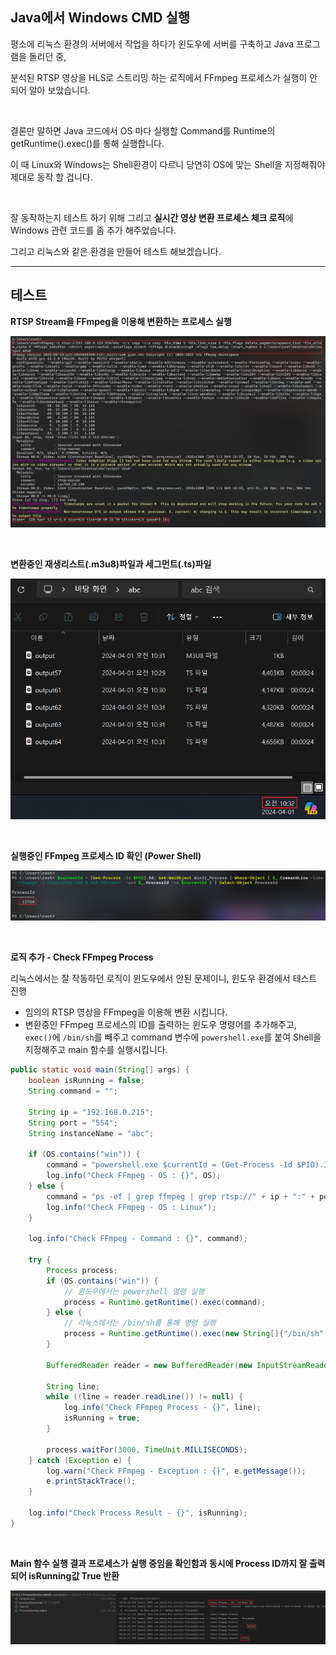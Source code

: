 ## Java에서 Windows CMD 실행

평소에 리눅스 환경의 서버에서 작업을 하다가 윈도우에 서버를 구축하고 Java 프로그램을 돌리던 중,

분석된 RTSP 영상을 HLS로 스트리밍 하는 로직에서 FFmpeg 프로세스가 실행이 안되어 알아 보았습니다.

<br>

결론만 말하면 Java 코드에서 OS 마다 실행할 Command를 Runtime의 getRuntime().exec()를 통해 실행합니다.

이 때 Linux와 Windows는 Shell환경이 다르니 당연히 OS에 맞는 Shell을 지정해줘야 제대로 동작 할 겁니다.

<br>

잘 동작하는지 테스트 하기 위해 그리고 **실시간 영상 변환 프로세스 체크 로직**에 Windows 관련 코드를 좀 추가 해주었습니다.

그리고 리눅스와 같은 환경을 만들어 테스트 해보겠습니다.

---

## 테스트

**RTSP Stream을 FFmpeg을 이용해 변환하는 프로세스 실행**

![](./1.png)

<br>

**변환중인 재생리스트(.m3u8)파일과 세그먼트(.ts)파일**

![](./2.png)

<br>

**실행중인 FFmpeg 프로세스 ID 확인 (Power Shell)**

![](./3.png)

<br>

**로직 추가 - Check FFmpeg Process**

리눅스에서는 잘 작동하던 로직이 윈도우에서 안된 문제이니, 윈도우 환경에서 테스트 진행

- 임의의 RTSP 영상을 FFmpeg을 이용해 변환 시킵니다.
- 변환중인 FFmpeg 프로세스의 ID를 출력하는 윈도우 명령어를 추가해주고, `exec()`에 `/bin/sh`를 빼주고 command 변수에 `powershell.exe`를 붙여 Shell을 지정해주고 main 함수를 실행시킵니다.

```java
public static void main(String[] args) {  
    boolean isRunning = false;  
    String command = "";  
  
    String ip = "192.168.0.215";  
    String port = "554";  
    String instanceName = "abc";  
  
    if (OS.contains("win")) {  
        command = "powershell.exe $currentId = (Get-Process -Id $PID).Id; Get-WmiObject Win32_Process | Where-Object { $_.CommandLine -like '*ffmpeg* -i rtsp://" + ip + ":" + port + "/" + instanceName + "*' -and $_.ProcessId -ne $currentId } | Select-Object ProcessId";  
        log.info("Check FFmpeg - OS : {}", OS);  
    } else {  
        command = "ps -ef | grep ffmpeg | grep rtsp://" + ip + ":" + port + "/" + instanceName + " | grep -v grep | awk '{print $2}'";  
        log.info("Check FFmpeg - OS : Linux");  
    }  
  
    log.info("Check FFmpeg - Command : {}", command);  
  
    try {  
        Process process;  
        if (OS.contains("win")) {  
            // 윈도우에서는 powershell 명령 실행  
            process = Runtime.getRuntime().exec(command);  
        } else {  
            // 리눅스에서는 /bin/sh를 통해 명령 실행  
            process = Runtime.getRuntime().exec(new String[]{"/bin/sh", "-c", command});  
        }  
  
        BufferedReader reader = new BufferedReader(new InputStreamReader(process.getInputStream()));  
  
        String line;  
        while ((line = reader.readLine()) != null) {  
            log.info("Check FFmpeg Process - {}", line);  
            isRunning = true;  
        }  
  
        process.waitFor(3000, TimeUnit.MILLISECONDS);  
    } catch (Exception e) {  
        log.warn("Check FFmpeg - Exception : {}", e.getMessage());  
        e.printStackTrace();  
    }  
  
    log.info("Check Process Result - {}", isRunning);  
}
```

<br>

**Main 함수 실행 결과 프로세스가 실행 중임을 확인함과 동시에 Process ID까지 잘 출력 되어 isRunning값 True 반환**

![](./4.png)